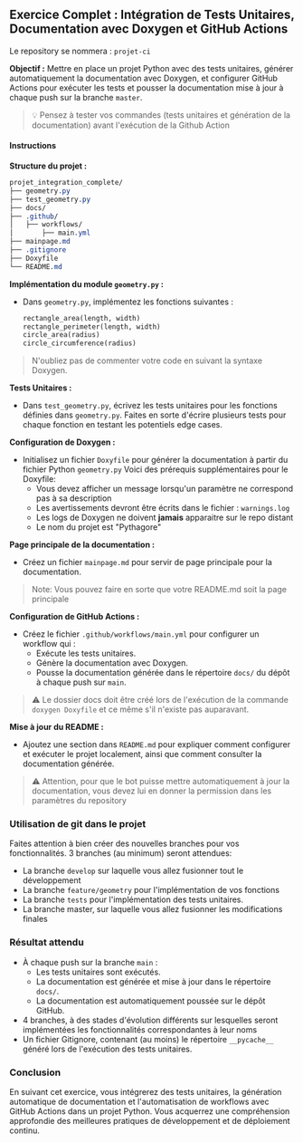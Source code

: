 ## Exercice Complet : Intégration de Tests Unitaires, Documentation avec Doxygen et GitHub Actions

Le repository se nommera : `projet-ci`

**Objectif :** Mettre en place un projet Python avec des tests unitaires, générer automatiquement la documentation avec Doxygen, et configurer GitHub Actions pour exécuter les tests et pousser la documentation mise à jour à chaque push sur la branche `master`.

> :bulb: Pensez à tester vos commandes (tests unitaires et génération de la documentation) avant l'exécution de la Github Action

#### Instructions

**Structure du projet :**
```css
projet_integration_complete/
├── geometry.py
├── test_geometry.py
├── docs/
├── .github/
│   ├── workflows/
│       ├── main.yml
├── mainpage.md
├── .gitignore
├── Doxyfile
└── README.md
```

**Implémentation du module `geometry.py` :**
- Dans `geometry.py`, implémentez les fonctions suivantes :
  ```python
  rectangle_area(length, width)
  rectangle_perimeter(length, width)
  circle_area(radius)
  circle_circumference(radius)
  ```

> N'oubliez pas de commenter votre code en suivant la syntaxe Doxygen.

**Tests Unitaires :**
- Dans `test_geometry.py`, écrivez les tests unitaires pour les fonctions définies dans `geometry.py`. 
Faites en sorte d'écrire plusieurs tests pour chaque fonction en testant les potentiels edge cases.

**Configuration de Doxygen :**
- Initialisez un fichier `Doxyfile` pour générer la documentation à partir du fichier Python `geometry.py`
Voici des prérequis supplémentaires pour le Doxyfile:
	-	Vous devez afficher un message lorsqu'un paramètre ne correspond pas à sa description
	-	Les avertissements devront être écrits dans le fichier : `warnings.log`
	-	Les logs de Doxygen ne doivent **jamais** apparaitre sur le repo distant
	-	Le nom du projet est "Pythagore"

**Page principale de la documentation :**
- Créez un fichier `mainpage.md` pour servir de page principale pour la documentation.

> Note: Vous pouvez faire en sorte que votre README.md soit la page principale

**Configuration de GitHub Actions :**
- Créez le fichier `.github/workflows/main.yml` pour configurer un workflow qui :
  - Exécute les tests unitaires.
  - Génère la documentation avec Doxygen.
  - Pousse la documentation générée dans le répertoire `docs/` du dépôt à chaque push sur `main`.

> :warning: Le dossier docs doit être créé lors de l'exécution de la commande `doxygen Doxyfile` et ce même s'il n'existe pas auparavant.

**Mise à jour du README :**
- Ajoutez une section dans `README.md` pour expliquer comment configurer et exécuter le projet localement, ainsi que comment consulter la documentation générée.

> :warning: Attention, pour que le bot puisse mettre automatiquement à jour la documentation, vous devez lui en donner la permission dans les paramètres du
> repository

### Utilisation de git dans le projet

Faites attention à bien créer des nouvelles branches pour vos fonctionnalités. 3 branches (au minimum) seront attendues:
-	La branche `develop` sur laquelle vous allez fusionner tout le développement
-	La branche `feature/geometry` pour l'implémentation de vos fonctions
-	La branche `tests` pour l'implémentation des tests unitaires.
-	La branche master, sur laquelle vous allez fusionner les modifications finales

### Résultat attendu

- À chaque push sur la branche `main` :
  - Les tests unitaires sont exécutés.
  - La documentation est générée et mise à jour dans le répertoire `docs/`.
  - La documentation est automatiquement poussée sur le dépôt GitHub.
- 4 branches, à des stades d'évolution différents sur lesquelles seront implémentées les fonctionnalités correspondantes à leur noms
- Un fichier Gitignore, contenant (au moins) le répertoire `__pycache__` généré lors de l'exécution des tests unitaires.

### Conclusion

En suivant cet exercice, vous intégrerez des tests unitaires, la génération automatique de documentation et l'automatisation de workflows avec GitHub Actions dans un projet Python. Vous acquerrez une compréhension approfondie des meilleures pratiques de développement et de déploiement continu.

